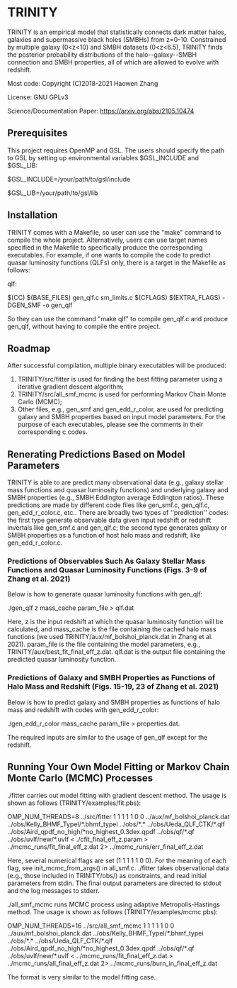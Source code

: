 # TRINITY
TRINITY is an empirical model that statistically connects dark matter halos, galaxies and supermassive black holes (SMBHs) from z=0-10. Constrained by multiple galaxy (0<z<10) and SMBH datasets (0<z<6.5), TRINITY finds the posterior probability distributions of the halo--galaxy--SMBH connection and SMBH properties, all of which are allowed to evolve with redshift.

Most code: Copyright (C)2018-2021 Haowen Zhang

License: GNU GPLv3

Science/Documentation Paper: https://arxiv.org/abs/2105.10474

## Prerequisites
This project requires OpenMP and GSL. The users should specify the path to GSL by setting up environmental variables $GSL_INCLUDE and $GSL_LIB:

$GSL_INCLUDE=/your/path/to/gsl/include

$GSL_LIB=/your/path/to/gsl/lib

## Installation
TRINITY comes with a Makefile, so user can use the "make" command to compile the whole project. Alternatively, users can use target names specified in the Makefile to specifically produce the corresponding executables. For example, if one wants to compile the code to predict quasar luminosity functions (QLFs) only, there is a target in the Makefile as follows:


qlf:
	
$(CC) $(BASE_FILES) gen_qlf.c sm_limits.c $(CFLAGS) $(EXTRA_FLAGS) -DGEN_SMF -o gen_qlf
  
So they can use the command "make qlf" to compile gen_qlf.c and produce gen_qlf, without having to compile the entire project.

## Roadmap
After successful compilation, multiple binary executables will be produced:

1. TRINITY/src/fitter is used for finding the best fitting parameter using a iterative gradient descent algorithm;
2. TRINITY/src/all_smf_mcmc is used for performing Markov Chain Monte Carlo (MCMC);
3. Other files, e.g., gen_smf and gen_edd_r_color, are used for predicting galaxy and SMBH properties based on input model parameters. For the purpose of each executables, please see the comments in their corresponding c codes.

## Renerating Predictions Based on Model Parameters
TRINITY is able to are predict many observational data (e.g., galaxy stellar mass functions and quasar luminosity functions) and underlying galaxy and SMBH properties (e.g., SMBH Eddington average Eddington ratios). These predictions are made by different code files like gen_smf.c, gen_qlf.c, gen_edd_r_color.c, etc.. There are broadly two types of ''prediction'' codes: the first type generate observable data given input redshift or redshift invertals like gen_smf.c and gen_qlf.c; the second type generates galaxy or SMBH properties as a function of host halo mass and redshift, like gen_edd_r_color.c.

### Predictions of Observables Such As Galaxy Stellar Mass Functions and Quasar Luminosity Functions (Figs. 3-9 of Zhang et al. 2021)
Below is how to generate quasar luminosity functions with gen_qlf:

./gen_qlf z mass_cache param_file > qlf.dat

Here, z is the input redshift at which the quasar luminosity function will be calculated, and mass_cache is the file containing the cached halo mass functions (we used TRINITY/aux/mf_bolshoi_planck.dat in Zhang et al. 2021). param_file is the file containing the model parameters, e.g., TRINITY/aux/best_fit_final_eff_z.dat. qlf.dat is the output file containing the predicted quasar luminosity function.

### Predictions of Galaxy and SMBH Properties as Functions of Halo Mass and Redshift (Figs. 15-19, 23 of Zhang et al. 2021)
Below is how to predict galaxy and SMBH properties as functions of halo mass and redshift with codes with gen_edd_r_color:

./gen_edd_r_color mass_cache param_file > properties.dat.

The required inputs are similar to the usage of gen_qlf except for the redshift.

## Running Your Own Model Fitting or Markov Chain Monte Carlo (MCMC) Processes
./fitter carries out model fitting with gradient descent method. The usage is shown as follows (TRINITY/examples/fit.pbs):

OMP_NUM_THREADS=8 ../src/fitter 1 1 1 1 1 0 0 ../aux/mf_bolshoi_planck.dat  ../obs/Kelly_BHMF_TypeI/\*.bhmf_typei ../obs/\*.\* ../obs/Ueda_QLF_CTK/\*.qlf ../obs/Aird_qpdf_no_high/\*no_highest_0.3dex.qpdf ../obs/qf/\*.qf ../obs/uvlf/new/\*.uvlf < ./cfit_final_eff_z.param > ../mcmc_runs/fit_final_eff_z.dat 2> ../mcmc_runs/err_final_eff_z.dat

Here, several numerical flags are set (1 1 1 1 1 0 0). For the meaning of each flag, see init_mcmc_from_args() in all_smf.c. ./fitter takes observational data (e.g., those included in TRINITY/obs/) as constraints, and read initial parameters from stdin. The final output parameters are directed to stdout and the log messages to stderr.

./all_smf_mcmc runs MCMC process using adaptive Metropolis-Hastings method. The usage is shown as follows (TRINITY/examples/mcmc.pbs): 

OMP_NUM_THREADS=16 ../src/all_smf_mcmc 1 1 1 1 1 0 0 ../aux/mf_bolshoi_planck.dat ../obs/Kelly_BHMF_TypeI/\*.bhmf_typei ../obs/\*.\* ../obs/Ueda_QLF_CTK/\*.qlf ../obs/Aird_qpdf_no_high/\*no_highest_0.3dex.qpdf ../obs/qf/\*.qf ../obs/uvlf/new/\*.uvlf < ../mcmc_runs/fit_final_eff_z.dat > ../mcmc_runs/all_final_eff_z.dat 2> ../mcmc_runs/burn_in_final_eff_z.dat

The format is very similar to the model fitting case.

